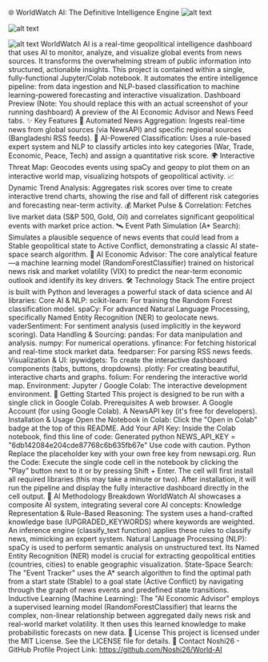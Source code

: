 🌐 WorldWatch AI: The Definitive Intelligence Engine
![alt text](https://img.shields.io/badge/Python-3.9+-blue.svg)

![alt text](https://img.shields.io/badge/License-MIT-yellow.svg)

![alt text](https://colab.research.google.com/assets/colab-badge.svg)
WorldWatch AI is a real-time geopolitical intelligence dashboard that uses AI to monitor, analyze, and visualize global events from news sources. It transforms the overwhelming stream of public information into structured, actionable insights.
This project is contained within a single, fully-functional Jupyter/Colab notebook. It automates the entire intelligence pipeline: from data ingestion and NLP-based classification to machine learning-powered forecasting and interactive visualization.
Dashboard Preview
(Note: You should replace this with an actual screenshot of your running dashboard)
A preview of the AI Economic Advisor and News Feed tabs.
✨ Key Features
📰 Automated News Aggregation: Ingests real-time news from global sources (via NewsAPI) and specific regional sources (Bangladeshi RSS feeds).
🧠 AI-Powered Classification: Uses a rule-based expert system and NLP to classify articles into key categories (War, Trade, Economic, Peace, Tech) and assign a quantitative risk score.
🌍 Interactive Threat Map: Geocodes events using spaCy and geopy to plot them on an interactive world map, visualizing hotspots of geopolitical activity.
📈 Dynamic Trend Analysis: Aggregates risk scores over time to create interactive trend charts, showing the rise and fall of different risk categories and forecasting near-term activity.
💰 Market Pulse & Correlation: Fetches live market data (S&P 500, Gold, Oil) and correlates significant geopolitical events with market price action.
🛰️ Event Path Simulation (A* Search): Simulates a plausible sequence of news events that could lead from a Stable geopolitical state to Active Conflict, demonstrating a classic AI state-space search algorithm.
🤖 AI Economic Advisor: The core analytical feature—a machine learning model (RandomForestClassifier) trained on historical news risk and market volatility (VIX) to predict the near-term economic outlook and identify its key drivers.
🛠️ Technology Stack
The entire project is built with Python and leverages a powerful stack of data science and AI libraries:
Core AI & NLP:
scikit-learn: For training the Random Forest classification model.
spaCy: For advanced Natural Language Processing, specifically Named Entity Recognition (NER) to geolocate news.
vaderSentiment: For sentiment analysis (used implicitly in the keyword scoring).
Data Handling & Sourcing:
pandas: For data manipulation and analysis.
numpy: For numerical operations.
yfinance: For fetching historical and real-time stock market data.
feedparser: For parsing RSS news feeds.
Visualization & UI:
ipywidgets: To create the interactive dashboard components (tabs, buttons, dropdowns).
plotly: For creating beautiful, interactive charts and graphs.
folium: For rendering the interactive world map.
Environment:
Jupyter / Google Colab: The interactive development environment.
🚀 Getting Started
This project is designed to be run with a single click in Google Colab.
Prerequisites
A web browser.
A Google Account (for using Google Colab).
A NewsAPI key (it's free for developers).
Installation & Usage
Open the Notebook in Colab:
Click the "Open in Colab" badge at the top of this README.
Add Your API Key:
Inside the Colab notebook, find this line of code:
Generated python
NEWS_API_KEY = "6db142084e204cde87768c6b635fb67e"
Use code with caution.
Python
Replace the placeholder key with your own free key from newsapi.org.
Run the Code:
Execute the single code cell in the notebook by clicking the "Play" button next to it or by pressing Shift + Enter.
The cell will first install all required libraries (this may take a minute or two).
After installation, it will run the pipeline and display the fully interactive dashboard directly in the cell output.
🤖 AI Methodology Breakdown
WorldWatch AI showcases a composite AI system, integrating several core AI concepts:
Knowledge Representation & Rule-Based Reasoning: The system uses a hand-crafted knowledge base (UPGRADED_KEYWORDS) where keywords are weighted. An inference engine (classify_text function) applies these rules to classify news, mimicking an expert system.
Natural Language Processing (NLP): spaCy is used to perform semantic analysis on unstructured text. Its Named Entity Recognition (NER) model is crucial for extracting geopolitical entities (countries, cities) to enable geographic visualization.
State-Space Search: The "Event Tracker" uses the A* search algorithm to find the optimal path from a start state (Stable) to a goal state (Active Conflict) by navigating through the graph of news events and predefined state transitions.
Inductive Learning (Machine Learning): The "AI Economic Advisor" employs a supervised learning model (RandomForestClassifier) that learns the complex, non-linear relationship between aggregated daily news risk and real-world market volatility. It then uses this learned knowledge to make probabilistic forecasts on new data.
📜 License
This project is licensed under the MIT License. See the LICENSE file for details.
👤 Contact
Noshi26 - GitHub Profile
Project Link: https://github.com/Noshi26/World-AI
